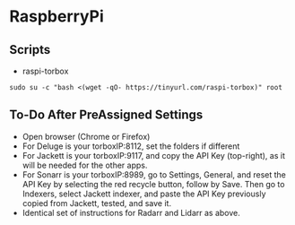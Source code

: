 # RaspberryPi

## Scripts
- raspi-torbox
```
sudo su -c "bash <(wget -qO- https://tinyurl.com/raspi-torbox)" root
```

## To-Do After PreAssigned Settings
- Open browser (Chrome or Firefox)
- For Deluge is your torboxIP:8112, set the folders if different
- For Jackett is your torboxIP:9117, and copy the API Key (top-right), as it will be needed for the other apps.
- For Sonarr is your torboxIP:8989, go to Settings, General, and reset the API Key by selecting the red recycle button, follow by Save.  Then go to Indexers, select Jackett indexer, and paste the API Key previously copied from Jackett, tested, and save it.
- Identical set of instructions for Radarr and Lidarr as above.
